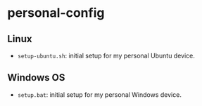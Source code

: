 # personal-config

## Linux

* `setup-ubuntu.sh`: initial setup for my personal Ubuntu device.


## Windows OS

* `setup.bat`: initial setup for my personal Windows device.
